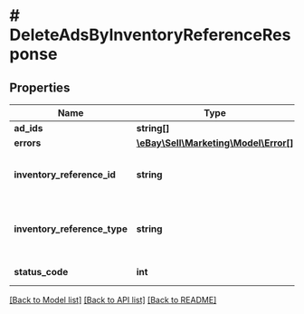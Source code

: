 # # DeleteAdsByInventoryReferenceResponse

## Properties

Name | Type | Description | Notes
------------ | ------------- | ------------- | -------------
**ad_ids** | **string[]** | The list of ad IDs that were removed from the campaign. | [optional]
**errors** | [**\eBay\Sell\Marketing\Model\Error[]**](Error.md) | The container for the errors associated with the request. | [optional]
**inventory_reference_id** | **string** | An ID that identifies an a single-item listing or multiple-variation listing that is managed with the Inventory API. The inventory reference ID is a seller-defined value that can be either an SKU for a single-item listing or an inventoryItemGroupKey for a multiple-value listing. | [optional]
**inventory_reference_type** | **string** | Indicates the type of item the inventoryReferenceId references. The item can be either an INVENTORY_ITEM or INVENTORY_ITEM_GROUP. For implementation help, refer to &lt;a href&#x3D;&#39;https://developer.ebay.com/api-docs/sell/marketing/types/pls:InventoryReferenceTypeEnum&#39;&gt;eBay API documentation&lt;/a&gt; | [optional]
**status_code** | **int** | An HTTP status code that indicates the response-status of the request. Check this code to see if the ads were successfully deleted. | [optional]

[[Back to Model list]](../../README.md#models) [[Back to API list]](../../README.md#endpoints) [[Back to README]](../../README.md)
